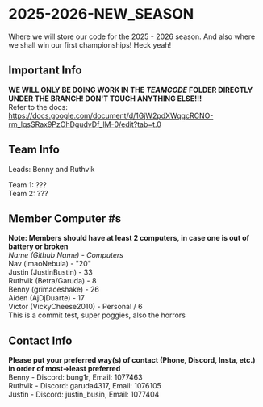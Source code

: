 # 2025-2026-NEW_SEASON <br>
Where we will store our code for the 2025 - 2026 season. And also where we shall win our first championships! Heck yeah! <br>

## Important Info <br>
**WE WILL ONLY BE DOING WORK IN THE *TEAMCODE* FOLDER DIRECTLY UNDER THE BRANCH! DON'T TOUCH ANYTHING ELSE!!!** <br>
Refer to the docs: https://docs.google.com/document/d/1GjW2pdXWqgcRCNO-rm_lqsSRax9PzOhDgudvDf_lM-0/edit?tab=t.0

## Team Info <br>
Leads: Benny and Ruthvik 

Team 1: ??? <br>
Team 2: ??? <br>

## Member Computer #s <br>
**Note: Members should have at least 2 computers, in case one is out of battery or broken** <br>
_Name (Github Name) - Computers_ <br>
Nav (lmaoNebula) - "20" <br>
Justin (JustinBustin) - 33 <br>
Ruthvik (Betra/Garuda) - 8 <br>
Benny (grimaceshake) - 26 <br>
Aiden (AjDjDuarte) - 17 <br>
Victor (VickyCheese2010) - Personal / 6 <br>
This is a commit test, super poggies, also the horrors <br>

## Contact Info
**Please put your preferred way(s) of contact (Phone, Discord, Insta, etc.) in order of most->least preferred** <br>
Benny - Discord: bung1r, Email: 1077463 <br>
Ruthvik - Discord: garuda4317, Email: 1076105 <br>
Justin - Discord: justin_busin, Email: 1077404 <br>